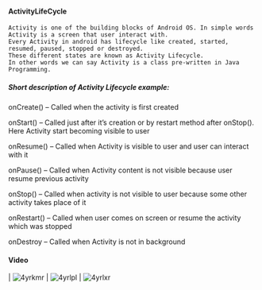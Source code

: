 #### ActivityLifeCycle

    Activity is one of the building blocks of Android OS. In simple words Activity is a screen that user interact with. 
    Every Activity in android has lifecycle like created, started, resumed, paused, stopped or destroyed.
    These different states are known as Activity Lifecycle. 
    In other words we can say Activity is a class pre-written in Java Programming.

##### Short description of Activity Lifecycle example:

onCreate() – Called when the activity is first created

onStart() – Called just after it’s creation or by restart method after onStop(). Here Activity start becoming visible to user

onResume() – Called when Activity is visible to user and user can interact with it

onPause() – Called when Activity content is not visible because user resume previous activity

onStop() – Called when activity is not visible to user because some other activity takes place of it

onRestart() – Called when user comes on screen or resume the activity which was stopped

onDestroy – Called when Activity is not in background


#### Video

| ![4yrkmr](https://user-images.githubusercontent.com/32029236/108587714-2f7fac00-737b-11eb-8048-1c19d711217c.gif) | ![4yrlpl](https://user-images.githubusercontent.com/32029236/108587791-c0ef1e00-737b-11eb-96bc-53f2a2e64f4e.gif) | ![4yrlxr](https://user-images.githubusercontent.com/32029236/108587893-568aad80-737c-11eb-826f-0a7ddfe4d474.gif)


